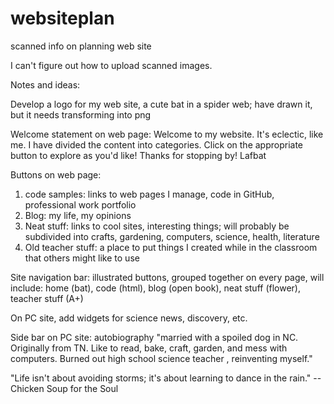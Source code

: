 websiteplan
===========

scanned info on planning web site

I can't figure out how to upload scanned images.

Notes and ideas:

Develop a logo for my web site, a cute bat in a spider web; have drawn it, but it needs transforming into png

Welcome statement on web page:
    Welcome to my website. It's eclectic, like me. I have divided the content into categories. Click on the appropriate button to explore as you'd like! Thanks for stopping by! Lafbat
    
Buttons on web page:
1) code samples: links to web pages I manage, code in GitHub, professional work portfolio
2) Blog: my life, my opinions
3) Neat stuff: links to cool sites, interesting things; will probably be subdivided into crafts, gardening, computers, science, health, literature
4) Old teacher stuff: a place to put things I created while in the classroom that others might like to use

Site navigation bar: illustrated buttons, grouped together on every page, will include:
    home (bat),  code (html),  blog (open book), neat stuff (flower), teacher stuff (A+)
    
On PC site, add widgets for science news, discovery, etc.

Side bar on PC site: autobiography
    "married with a spoiled dog in NC. Originally from TN. Like to read, bake, craft, garden, and mess with computers. Burned out high school science teacher , reinventing myself."
    
"Life isn't about avoiding storms; it's about learning to dance in the rain." -- Chicken Soup for the Soul




